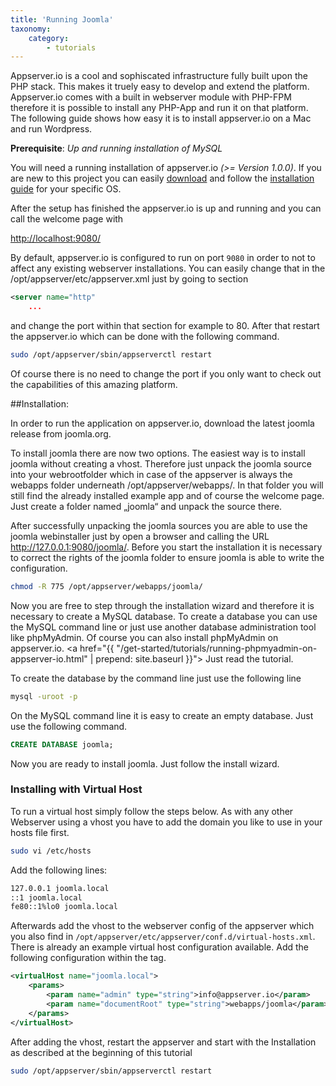 ```yaml
---
title: 'Running Joomla'
taxonomy:
    category:
        - tutorials
---
```


Appserver.io is a cool and sophiscated infrastructure fully built upon the PHP stack. This makes it truely easy
to develop and extend the platform. Appserver.io comes with a built in webserver module with PHP-FPM therefore it is
possible to install any PHP-App and run it on that platform. The following guide shows how easy it is to
install appserver.io on a Mac and run Wordpress.


**Prerequisite**: *Up and running installation of MySQL*

You will need a running installation of appserver.io *(>= Version 1.0.0)*. If you are new to this
project you can easily [download](#) and follow the
[installation guide](#) for your specific OS.

After the setup has finished the appserver.io is up and running and you can call the welcome page with

[http://localhost:9080/](http://localhost:9080/)

By default, appserver.io is configured to run on port `9080` in order to not to affect any existing webserver installations.
You can easily change that in the /opt/appserver/etc/appserver.xml just by going to section

```xml
<server name="http"
	...
```

and change the port within that section for example to 80. After that restart the appserver.io which can be
done with the following command.

```bash
sudo /opt/appserver/sbin/appserverctl restart
```

Of course there is no need to change the port if you only want to check out the capabilities of this amazing platform.



##Installation:

In order to run the application on appserver.io, download the latest joomla release from joomla.org.

To install joomla there are now two options. The easiest way is to install joomla without creating a
vhost. Therefore just unpack the joomla source into your webrootfolder which in case of the appserver is always
the webapps folder underneath /opt/appserver/webapps/. In that folder you will still find the already installed example
app and of course the welcome page. Just create a folder named „joomla“ and unpack the source there.

After successfully unpacking the joomla sources you are able to use the joomla webinstaller just by open a
browser and calling the URL http://127.0.0.1:9080/joomla/. Before you start the installation it is necessary
to correct the rights of the joomla folder to ensure joomla is able to write the configuration.

```bash
chmod -R 775 /opt/appserver/webapps/joomla/
```

Now you are free to step through the installation wizard and therefore it is necessary to create a MySQL database. To create a database you can use the MySQL command line or just use another database administration tool
like phpMyAdmin. Of course you can also install phpMyAdmin on appserver.io. 
<a href="{{ "/get-started/tutorials/running-phpmyadmin-on-appserver-io.html" | prepend: site.baseurl }}">
Just read the tutorial.</a>

To create the database by the command line just use the following line

```bash
mysql -uroot -p
```

On the MySQL command line it is easy to create an empty database. Just use the following command.

```sql
CREATE DATABASE joomla;
```

Now you are ready to install joomla. Just follow the install wizard.


### Installing with Virtual Host

To run a virtual host simply follow the steps below. As with any other Webserver using a
vhost you have to add the domain you like to use in your hosts file first.

```bash
sudo vi /etc/hosts
```

Add the following lines:

```bash
127.0.0.1 joomla.local
::1 joomla.local
fe80::1%lo0 joomla.local
```

Afterwards add the vhost to the webserver config of the appserver which you also find in
`/opt/appserver/etc/appserver/conf.d/virtual-hosts.xml`. There is already an example virtual host configuration
available. Add the following configuration within the <virtualHosts> tag.

```xml
<virtualHost name="joomla.local">
    <params>
        <param name="admin" type="string">info@appserver.io</param>
        <param name="documentRoot" type="string">webapps/joomla</param>
    </params>
</virtualHost>
```

After adding the vhost, restart the appserver and start with the Installation as described at
the beginning of this tutorial

```bash
sudo /opt/appserver/sbin/appserverctl restart
```